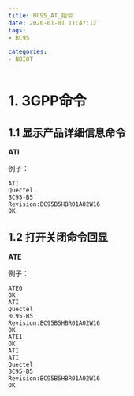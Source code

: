 ```yaml
---
title: BC95_AT_指令
date: 2020-01-01 11:47:12
tags: 
- BC95

categories: 
- NBIOT
---
```




# 1.   3GPP命令

## 1.1 显示产品详细信息命令

**ATI** 

例子：
```
ATI
Quectel
BC95-B5
Revision:BC95B5HBR01A02W16
OK
```


## 1.2 打开关闭命令回显

**ATE**

例子：
```
ATE0
OK
ATI
Quectel
BC95-B5
Revision:BC95B5HBR01A02W16
OK
ATE1
OK
ATI
ATI
Quectel
BC95-B5
Revision:BC95B5HBR01A02W16
OK
```




